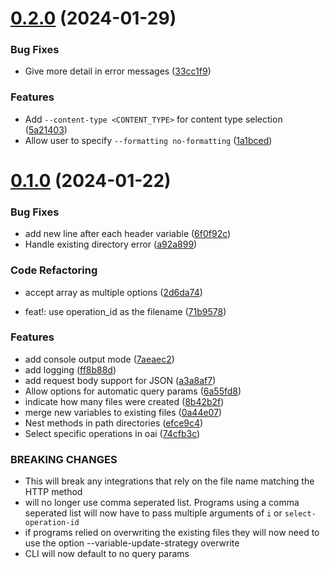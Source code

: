 # [0.2.0](https://github.com/ethancarlsson/openapi-to-hurl/compare/v0.1.0...v0.2.0) (2024-01-29)


### Bug Fixes

* Give more detail in error messages ([33cc1f9](https://github.com/ethancarlsson/openapi-to-hurl/commit/33cc1f98c59d83a3a64fcd2d6bb1880b4a838100))


### Features

* Add `--content-type <CONTENT_TYPE>` for content type selection ([5a21403](https://github.com/ethancarlsson/openapi-to-hurl/commit/5a214033c563e2cb5fa0d8690fe12c4a37396dc1))
* Allow user to specify `--formatting no-formatting` ([1a1bced](https://github.com/ethancarlsson/openapi-to-hurl/commit/1a1bcedcb54801f5853953c4f535eb9147f5e224))



# [0.1.0](https://github.com/ethancarlsson/openapi-to-hurl/compare/efce9c41afe8ab4fda27d67183685ab4924d0264...v0.1.0) (2024-01-22)


### Bug Fixes

* add new line after each header variable ([6f0f92c](https://github.com/ethancarlsson/openapi-to-hurl/commit/6f0f92c0ccf8a1a4a0a7dff62c1ce4af61538c42))
* Handle existing directory error ([a92a899](https://github.com/ethancarlsson/openapi-to-hurl/commit/a92a8997e69c79195cd46d193cf17643ba75d87f))


### Code Refactoring

* accept array as multiple options ([2d6da74](https://github.com/ethancarlsson/openapi-to-hurl/commit/2d6da74d1ea5ab0b9519fdca54d2941a4180529a))


* feat!: use operation_id as the filename ([71b9578](https://github.com/ethancarlsson/openapi-to-hurl/commit/71b9578548156dcb5ce82599d9d3139f3dc8f61b))


### Features

* add console output mode ([7aeaec2](https://github.com/ethancarlsson/openapi-to-hurl/commit/7aeaec2fe52649db1d6e56dd2918d0e7529ec17e))
* add logging ([ff8b88d](https://github.com/ethancarlsson/openapi-to-hurl/commit/ff8b88d307cd6bb2a9284176c93e2534a404071a))
* add request body support for JSON ([a3a8af7](https://github.com/ethancarlsson/openapi-to-hurl/commit/a3a8af77ae75fe8e50a69410f41f129ec5b19e80))
* Allow options for automatic query params ([6a55fd8](https://github.com/ethancarlsson/openapi-to-hurl/commit/6a55fd8a948742617aca3c5339e4b2fa23b16cd4))
* indicate how many files were created ([8b42b2f](https://github.com/ethancarlsson/openapi-to-hurl/commit/8b42b2ff7e4d097ff0079fb2c16e18a261d5fd53))
* merge new variables to existing files ([0a44e07](https://github.com/ethancarlsson/openapi-to-hurl/commit/0a44e07723e9057b60a68a3241fa67f2c4117b05))
* Nest methods in path directories ([efce9c4](https://github.com/ethancarlsson/openapi-to-hurl/commit/efce9c41afe8ab4fda27d67183685ab4924d0264))
* Select specific operations in oai ([74cfb3c](https://github.com/ethancarlsson/openapi-to-hurl/commit/74cfb3c19cf3cae5fee136c527708bb65beee189))


### BREAKING CHANGES

* This will break any integrations that rely on the file
name matching the HTTP method
* will no longer use comma seperated list. Programs using a
comma seperated list will now have to pass multiple arguments of `i` or
`select-operation-id`
* if programs relied on overwriting the existing files they
will now need to use the option --variable-update-strategy overwrite
* CLI will now default to no query params



